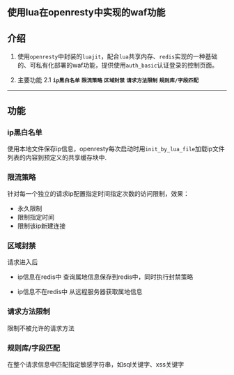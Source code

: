 使用lua在openresty中实现的waf功能
---

## **介绍**
1. 使用`openresty`中封装的`luajit`，配合`lua`共享内存、`redis`实现的一种基础的、可私有化部署的waf功能，提供使用`auth_basic`认证登录的控制页面。

2. 主要功能
2.1 **`ip黑白名单`** **`限流策略`** **`区域封禁`** **`请求方法限制`** **`规则库/字段匹配`**
---

## **功能**
### **ip黑白名单**
使用本地文件保存ip信息，openresty每次启动时用`init_by_lua_file`加载ip文件列表的内容到预定义的共享缓存块中.

### **限流策略**
针对每一个独立的请求ip配置指定时间指定次数的访问限制，效果：
- 永久限制
- 限制指定时间
- 限制该ip新建连接

### **区域封禁**
请求进入后
- ip信息在redis中
查询属地信息保存到redis中，同时执行封禁策略

- ip信息不在redis中
从远程服务器获取属地信息

### **请求方法限制**
限制不被允许的请求方法

### **规则库/字段匹配**
在整个请求信息中匹配指定敏感字符串，如sql关键字、xss关键字
